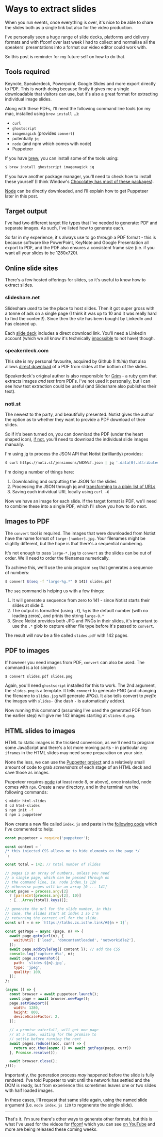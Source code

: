 # Ways to extract slides

When you run events, once everything is over, it's nice to be able to share the slides both as a single link but also for the video production.

I've personally seen a huge range of slide decks, platforms and delivery formats and with ffconf over last week I had to collect and normalise all the speakers' presentations into a format our video editor could work with.

So this post is reminder for my future self on how to do that.

<!--more-->

## Tools required

Keynote, Speakerdeck, Powerpoint, Google Slides and more export directly to PDF. This is worth doing because firstly it gives me a single downloadable that visitors can use, but it's also a great format for extracting individual image slides.

Along with these PDFs, I'll need the following command line tools (on my mac, installed using `brew install …`):

- `curl`
- `ghostscript`
- `imagemagick` (provides `convert`)
- potentially `jq`
- `node` (and npm which comes with node)
- Puppeteer

If you have [brew](https://brew.sh/), you can install some of the tools using:

```bash
$ brew install ghostscript imagemagick jq
```

If you have another package manager, you'll need to check how to install these yourself (I think Window's [Chocolatey has most of these packages](https://chocolatey.org/search?q=ghostscript+imagemagick+jq)).

[Node](https://nodejs.org) can be directly downloaded, and I'll explain how to get Puppeteer later in this post.

## Target output

I've had two different target file types that I've needed to generate: PDF and separate images. As such, I've listed how to generate each.

So far in my experience, it's always use to go _through_ a PDF format - this is because software like PowerPoint, KeyNote and Google Presentation all export to PDF, and the PDF also ensures a consistent frame size (i.e. if you want all your slides to be 1280x720).

## Online slide sites

There's a few hosted offerings for slides, so it's useful to know how to extract slides.

### slideshare.net

Slideshare _used_ to be the place to host slides. Then it got super gross with a tonne of ads on a single page (I think it was up to 10 and it was really hard to find the content!). Since then the site has been bought by LinkedIn and has cleaned up.

Each [slide deck](https://www.slideshare.net/remy.sharp/is-html5-ready-workshop?from_action=save) includes a direct download link. You'll need a LinkedIn account (which we all know it's technically [impossible](https://twitter.com/rem/status/623409255647969280) to not have) though.

### speakerdeck.com

This site is my personal favourite, acquired by Github (I _think_) that also allows [direct download](https://speakerdeck.com/rem/the-art-of-debugging) of a PDF from slides at the bottom of the slides.

Speakerdeck's original author is also responsible for [Grim](https://github.com/jonmagic/grim) - a ruby gem that extracts images *and text* from PDFs. I've not used it personally, but I can see how text extraction could be useful (and Slideshare also publishes their text).

### noti.st

The newest to the party, and beautifully presented. Notist gives the author the option as to whether they want to provide a PDF download of their slides.

So if it's been turned on, you can download the PDF (under the heart shaped icon), [if not](https://noti.st/jensimmons/h0XWcf/everything-you-know-about-web-design-just-changed), you'll need to download the individual slide images manually.

I'm using [jq]() to process the JSON API that Notist (brilliantly) provides:

```bash
$ curl https://noti.st/jensimmons/h0XWcf.json | jq '.data[0].attributes.slidedeck.data[0].slides | map(.image)[]' -r  | xargs -n1 curl -O
```

I'm doing a number of things here:

1. Downloading and outputting the JSON for the slides
2. Processing the JSON through jq and [transforming to a plain list of URLs](https://jqterm.com/ab24bd7da0f8d2a99f13db2cbf1807bd?query=.data%5B0%5D.attributes.slidedeck.data%5B0%5D.slides%20%7C%20map%28.image%29%5B%5D&raw=true)
3. Saving each individual URL locally using `curl -O`

Now we have an image for each slide. If the target format is PDF, we'll need to combine these into a single PDF, which I'll show you how to do next.

## Images to PDF

The `convert` tool is required. The images that were downloaded from Notist have the name format of `large-[number].jpg`. Your filenames might be slightly different, but the hope is that there's a sequential numbering.

It's not enough to pass `large-*.jpg` to `convert` as the slides can be out of order. We'll need to order the filenames numerically.

To achieve this, we'll use the unix program `seq` that generates a sequence of numbers:

```bash
$ convert $(seq -f "large-%g.*" 0 141) slides.pdf
```

The `seq` command is helping us with a few things:

1. It will generate a sequence from zero to 141 - since Notist starts their slides at slide 0.
2. The output is formatted (using `-f`), `%g` is the default number (with no leading zeros), and prints the string `large-0.*`
3. Since Notist provides both JPG and PNGs in their slides, it's important to use the `.*` glob to capture either file type before it's passed to `convert`.

The result will now be a file called `slides.pdf` with 142 pages.

## PDF to images

If however you need images from PDF, `convert` can also be used. The command is a lot simpler:

```bash
$ convert slides.pdf slides.png
```

Again, you'll need `ghostscript` installed for this to work. The 2nd argument, the `slides.png` is a template. It tells `convert` to generate PNG (and changing the filename to `slides.jpg` will generate JPGs). It also tells convert to _prefix_ the images with `slides-` (the dash `-` is automatically added).

Now running this command (assuming I've used the generated PDF from the earlier step) will give me 142 images starting at `slides-0.png`.

## HTML slides to images

HTML to static images is the trickiest conversion, as we'll need to program some JavaScript and there's a lot more moving parts - in particular any `iframes` in the HTML slides may need some preparation on your side.

None the less, we can use the [Puppetter project](https://github.com/GoogleChrome/puppeteer) and a relatively small amount of code to grab _screenshots_ of each stage of an HTML deck and save those as images.

Puppeteer requires [node](https://nodejs.org) (at least node 8, or above), once installed, node comes with `npm`. Create a new directory, and in the terminal run the following commands:

```bash
$ mkdir html-slides
$ cd html-slides
$ npm init -f
$ npm i puppeteer
```

Now create a new file called `index.js` and paste in the [following code](https://gist.github.com/remy/3c4c9f2de6a95ea83ade57fc444e672f) which I've commented to help:

```js
const puppeteer = require('puppeteer');

const content = `
/* this injected CSS allows me to hide elememts on the page */
`;

const total = 142; // total number of slides

// pages is an array of numbers, unless you need
// a single page, which can be passed through on
// the command line, ie. node index.js 120
// otherwise pages will be an array [0 ... 141]
const pages = process.argv[2]
  ? [parseInt(process.argv[2], 10)]
  : [...Array(total).keys()];

// generate the url for the slide number, in this
// case, the slides start at index 1 so I'm
// returning the correct url for the slide.
const url = n => `https://talks.zx.isthe.link/#${n + 1}`;

const getPage = async (page, n) => {
  await page.goto(url(n), {
    waitUntil: ['load', 'domcontentloaded', 'networkidle2'],
  });
  await page.addStyleTag({ content }); // add the CSS
  console.log('capture #%s', n);
  await page.screenshot({
    path: `slides-${n}.jpg`,
    type: 'jpeg',
    quality: 100,
  });
};

(async () => {
  const browser = await puppeteer.launch();
  const page = await browser.newPage();
  page.setViewport({
    width: 1280,
    height: 800,
    deviceScaleFactor: 2,
  });

  // a promise waterfall, will get one page
  // at a time, waiting for the promise to
  // settle before running the next
  await pages.reduce((acc, curr) => {
    return acc.then(async () => await getPage(page, curr))
  }, Promise.resolve());

  await browser.close();
})();
```

Importantly, the generation process _may_ happened before the slide is fully rendered. I've told Puppeter to wait until the network has settled and the DOM is ready, but from experience this sometimes leaves one or two slides with half loaded images.

In these cases, I'll request that same slide again, using the named slide argument (i.e. `node index.js 120` to regenerate the single slide).

---

That's it. I'm sure there's other ways to generate other formats, but this is what I've used for the videos for [ffconf](https://ffconf.org) which you can see [on YouTube](https://www.youtube.com/watch?v=eiHxns7e6EI&list=PLXmT1r4krsTo5KtThq4dATD_ctsV8mdJQ) and more are being released these coming weeks.
